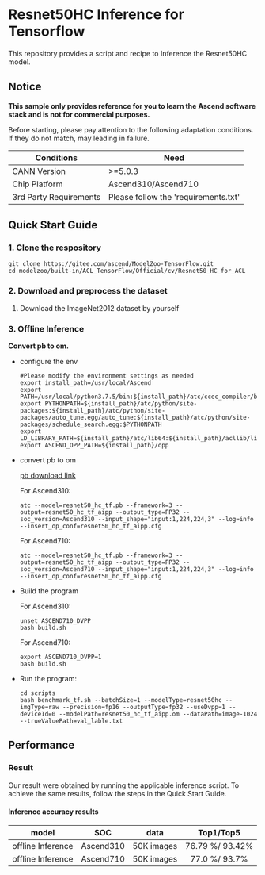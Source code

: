 

# Resnet50HC Inference for Tensorflow 

This repository provides a script and recipe to Inference the Resnet50HC model.

## Notice
**This sample only provides reference for you to learn the Ascend software stack and is not for commercial purposes.**

Before starting, please pay attention to the following adaptation conditions. If they do not match, may leading in failure.

| Conditions | Need |
| --- | --- |
| CANN Version | >=5.0.3 |
| Chip Platform| Ascend310/Ascend710 |
| 3rd Party Requirements| Please follow the 'requirements.txt' |

## Quick Start Guide

### 1. Clone the respository

```shell
git clone https://gitee.com/ascend/ModelZoo-TensorFlow.git
cd modelzoo/built-in/ACL_TensorFlow/Official/cv/Resnet50_HC_for_ACL
```

### 2. Download and preprocess the dataset

1. Download the ImageNet2012 dataset by yourself



### 3. Offline Inference

**Convert pb to om.**

- configure the env

  ```
  #Please modify the environment settings as needed
  export install_path=/usr/local/Ascend
  export PATH=/usr/local/python3.7.5/bin:${install_path}/atc/ccec_compiler/bin:${install_path}/atc/bin:$PATH
  export PYTHONPATH=${install_path}/atc/python/site-packages:${install_path}/atc/python/site-packages/auto_tune.egg/auto_tune:${install_path}/atc/python/site-packages/schedule_search.egg:$PYTHONPATH
  export LD_LIBRARY_PATH=${install_path}/atc/lib64:${install_path}/acllib/lib64:$LD_LIBRARY_PATH
  export ASCEND_OPP_PATH=${install_path}/opp
  ```

- convert pb to om

  [pb download link](https://modelzoo-train-atc.obs.cn-north-4.myhuaweicloud.com/003_Atc_Models/modelzoo/Official/cv/Resnet50HC_for_ACL.zip)

  For Ascend310:
  ```
  atc --model=resnet50_hc_tf.pb --framework=3 --output=resnet50_hc_tf_aipp --output_type=FP32 --soc_version=Ascend310 --input_shape="input:1,224,224,3" --log=info --insert_op_conf=resnet50_hc_tf_aipp.cfg
  ```
  For Ascend710:
  ```
  atc --model=resnet50_hc_tf.pb --framework=3 --output=resnet50_hc_tf_aipp --output_type=FP32 --soc_version=Ascend710 --input_shape="input:1,224,224,3" --log=info --insert_op_conf=resnet50_hc_tf_aipp.cfg
  ```

- Build the program

  For Ascend310:
  ```
  unset ASCEND710_DVPP
  bash build.sh
  ```
  For Ascend710:
  ```
  export ASCEND710_DVPP=1
  bash build.sh
  ```

- Run the program:

  ```
  cd scripts
  bash benchmark_tf.sh --batchSize=1 --modelType=resnet50hc --imgType=raw --precision=fp16 --outputType=fp32 --useDvpp=1 --deviceId=0 --modelPath=resnet50_hc_tf_aipp.om --dataPath=image-1024 --trueValuePath=val_lable.txt
  ```



## Performance

### Result

Our result were obtained by running the applicable inference script. To achieve the same results, follow the steps in the Quick Start Guide.

#### Inference accuracy results

|       model     |  SOC  | **data**  |    Top1/Top5    |
| :---------------:|:-------:|:-------: | :-------------: |
| offline Inference| Ascend310     | 50K images | 76.79 %/ 93.42% |
| offline Inference| Ascend710     | 50K images | 77.0 %/ 93.7% |

